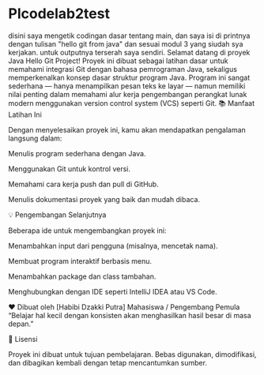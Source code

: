 # Plcodelab2test
disini saya mengetik codingan dasar tentang main,
dan saya isi di printnya dengan tulisan "hello git from java"
dan sesuai modul 3 yang siudah sya kerjakan. untuk outputnya terserah saya sendiri. Selamat datang di 
proyek Java Hello Git Project!
Proyek ini dibuat sebagai latihan dasar untuk memahami integrasi Git dengan bahasa pemrograman Java,
sekaligus memperkenalkan konsep dasar struktur program Java.
Program ini sangat sederhana — hanya menampilkan pesan teks ke layar — namun
memiliki nilai penting dalam memahami alur kerja pengembangan perangkat lunak modern
menggunakan version control system (VCS) seperti Git.
📚 Manfaat Latihan Ini

Dengan menyelesaikan proyek ini, kamu akan mendapatkan pengalaman langsung dalam:

Menulis program sederhana dengan Java.

Menggunakan Git untuk kontrol versi.

Memahami cara kerja push dan pull di GitHub.

Menulis dokumentasi proyek yang baik dan mudah dibaca.

💡 Pengembangan Selanjutnya

Beberapa ide untuk mengembangkan proyek ini:

Menambahkan input dari pengguna (misalnya, mencetak nama).

Membuat program interaktif berbasis menu.

Menambahkan package dan class tambahan.

Menghubungkan dengan IDE seperti IntelliJ IDEA atau VS Code.

❤️ Dibuat oleh
[Habibi Dzakki Putra]
Mahasiswa / Pengembang Pemula
“Belajar hal kecil dengan konsisten akan menghasilkan hasil besar di masa depan.”

📜 Lisensi

Proyek ini dibuat untuk tujuan pembelajaran.
Bebas digunakan, dimodifikasi, dan dibagikan kembali dengan tetap mencantumkan sumber.